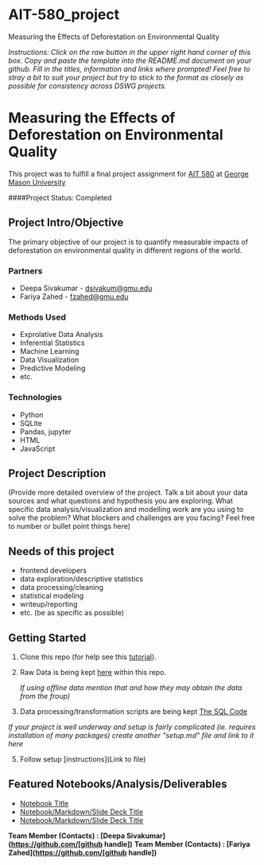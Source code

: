 # AIT-580_project
Measuring the Effects of Deforestation on Environmental Quality

*Instructions: Click on the raw button in the upper right hand corner of this box.  Copy and paste the template into the README.md document on your github.  Fill in the titles, information and links where prompted! Feel free to stray a bit to suit your project but try to stick to the format as closely as possible for consistency across DSWG projects.*

# Measuring the Effects of Deforestation on Environmental Quality
This project was to fulfill a final project assignment for [AIT 580](http://datascience.codeforsanfrancisco.org) at [George Mason University](https://volgenau.gmu.edu)

####Project Status: Completed

## Project Intro/Objective
The primary objective of our project is to quantify measurable impacts of deforestation on environmental quality in different regions of the world. 

### Partners
* Deepa Sivakumar - dsivakum@gmu.edu
* Fariya Zahed - fzahed@gmu.edu

### Methods Used
* Exprolative Data Analysis
* Inferential Statistics
* Machine Learning
* Data Visualization
* Predictive Modeling
* etc.

### Technologies
* Python
* SQLite
* Pandas, jupyter
* HTML
* JavaScript


## Project Description
(Provide more detailed overview of the project.  Talk a bit about your data sources and what questions and hypothesis you are exploring. What specific data analysis/visualization and modelling work are you using to solve the problem? What blockers and challenges are you facing?  Feel free to number or bullet point things here)

## Needs of this project
- frontend developers
- data exploration/descriptive statistics
- data processing/cleaning
- statistical modeling
- writeup/reporting
- etc. (be as specific as possible)

## Getting Started

1. Clone this repo (for help see this [tutorial](https://help.github.com/articles/cloning-a-repository/)).
2. Raw Data is being kept [here](https://github.com/deepasiva/AIT-558) within this repo.

    *If using offline data mention that and how they may obtain the data from the froup)*
    
3. Data processing/transformation scripts are being kept [The SQL Code](working.sql)


*If your project is well underway and setup is fairly complicated (ie. requires installation of many packages) create another "setup.md" file and link to it here*  

5. Follow setup [instructions](Link to file)

## Featured Notebooks/Analysis/Deliverables
* [Notebook Title](FinalProject_Team4.ipynb)
* [Notebook/Markdown/Slide Deck Title](link)
* [Notebook/Markdown/Slide Deck Title](link)


**Team Member (Contacts) : [Deepa Sivakumar](https://github.com/[github handle])**
**Team Member (Contacts) : [Fariya Zahed](https://github.com/[github handle])**

